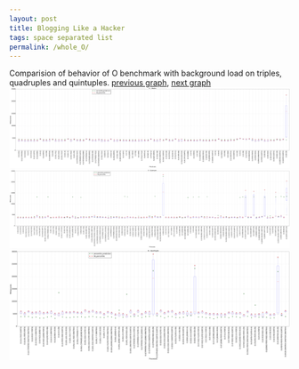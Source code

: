 ```yaml
---
layout: post
title: Blogging Like a Hacker
tags: space separated list
permalink: /whole_O/
---
```


Comparision of behavior of O benchmark with background load on triples, quadruples and quintuples.
[previous graph](../whole_K/), [next graph](../whole_PDFD/)
![graph figure](./images/triple/O_box.png)![graph figure](./images/quadruple/O_box.png)![graph figure](./images/quintuple/O_box.png)
